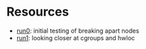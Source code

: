 # Resources

- [run0](run0): initial testing of breaking apart nodes
- [run1](run1): looking closer at cgroups and hwloc

